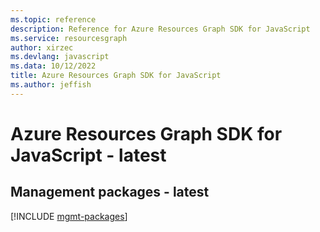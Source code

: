```yaml
---
ms.topic: reference
description: Reference for Azure Resources Graph SDK for JavaScript
ms.service: resourcesgraph
author: xirzec
ms.devlang: javascript
ms.data: 10/12/2022
title: Azure Resources Graph SDK for JavaScript
ms.author: jeffish
---
```

# Azure Resources Graph SDK for JavaScript - latest

## Management packages - latest
[!INCLUDE [mgmt-packages](resources-graph-mgmt-index.md)]
